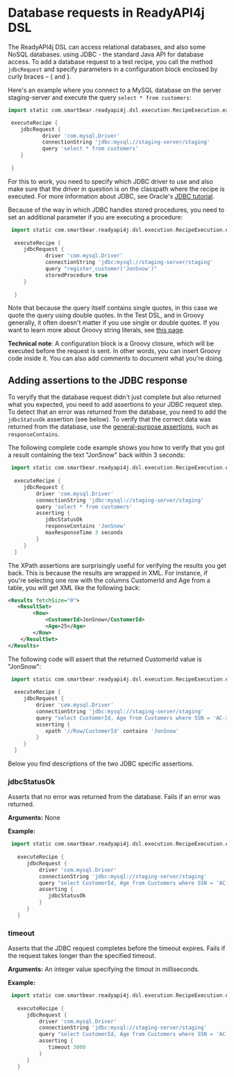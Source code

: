 # Database requests in ReadyAPI4j DSL

The ReadyAPI4j DSL can access relational databases, and also some NoSQL databases. using JDBC - the standard Java API
for database access. To add a database request to a test recipe, you call the method ```jdbcRequest``` and specify
parameters in a configuration block enclosed by curly braces – { and }.

 
Here's an example where you connect to a MySQL database on the server staging-server and execute the query 
```select * from customers```:
 
 ```groovy
 import static com.smartbear.readyapi4j.dsl.execution.RecipeExecution.executeRecipe
 
  executeRecipe {
     jdbcRequest {
            driver 'com.mysql.Driver'
            connectionString 'jdbc:mysql://staging-server/staging'
            query 'select * from customers'
     }
     
  }
  ```

For this to work, you need to specify which JDBC driver to use and also make sure that the driver in question is on 
the classpath where the recipe is executed. For more information about JDBC, see Oracle's 
[JDBC tutorial](https://docs.oracle.com/javase/tutorial/jdbc/index.html).

Because of the way in which JDBC handles stored procedures, you need to set an additional parameter if you are 
executing a procedure:

```groovy
 import static com.smartbear.readyapi4j.dsl.execution.RecipeExecution.executeRecipe
 
  executeRecipe {
     jdbcRequest {
            driver 'com.mysql.Driver'
            connectionString 'jdbc:mysql://staging-server/staging'
            query "register_customer('JonSnow')"
            storedProcedure true
     }
     
  }
  ```
Note that because the query itself contains single quotes, in this case we quote the query using double quotes. In the Test DSL,
and in Groovy generally, it often doesn't matter if you use single or double quotes. If you want to learn more about 
Groovy string literals, see [this page](http://docs.groovy-lang.org/latest/html/documentation/index.html#all-strings).

**Technical note**: A configuration block is a Groovy closure, which will be executed before the request is sent. 
In other words, you can insert Groovy code inside it. You can also add comments to document what you're doing.
 
## Adding assertions to the JDBC response

To veryify that the database request didn't just complete but also returned what you expected, you need to add assertions
to your JDBC request step. To detect that an error was returned from the database, you need to add the 
```jdbcStatusOk``` assertion (see below). To verify that the correct data was returned from the database, use the 
[general-purpose assertions](Assertions.md#standard-assertions), such as ```responseContains```. 

The following complete code example shows you how to verify that you got a result containing the text "JonSnow" back within
3 seconds:

```groovy
 import static com.smartbear.readyapi4j.dsl.execution.RecipeExecution.executeRecipe
 
  executeRecipe {
     jdbcRequest {
         driver 'com.mysql.Driver'
         connectionString 'jdbc:mysql://staging-server/staging'
         query 'select * from customers'
         asserting {
            jdbcStatusOk
            responseContains 'JonSnow'
            maxResponseTime 3 seconds
         }
     }
  }
  ```
The XPath assertions are surprisingly useful for verifying the results you get back. This is because the results are
wrapped in XML. For instance, if you're selecting one row with the columns CustomerId and Age from a table, you will get XML like the 
following back:

```xml
<Results fetchSize="0">
   <ResultSet>
        <Row>
            <CustomerId>JonSnow</CustomerId>
            <Age>25</Age>
        </Row>
    </ResultSet>
</Results>
```
The following code will assert that the returned CustomerId value is "JonSnow":

```groovy
 import static com.smartbear.readyapi4j.dsl.execution.RecipeExecution.executeRecipe
 
  executeRecipe {
     jdbcRequest {
         driver 'com.mysql.Driver'
         connectionString 'jdbc:mysql://staging-server/staging'
         query "select CustomerId, Age from Customers where SSN = 'AC-34983-AA'"
         asserting {
            xpath '//Row/CustomerId' contains 'JonSnow'
         }
     }
  }
  ```
  
Below you find descriptions of the two JDBC specific assertions.

### jdbcStatusOk

Asserts that no error was returned from the database. Fails if an error was returned.

**Arguments:** None

**Example:** 
```groovy
 import static com.smartbear.readyapi4j.dsl.execution.RecipeExecution.executeRecipe
  
   executeRecipe {
      jdbcRequest {
          driver 'com.mysql.Driver'
          connectionString 'jdbc:mysql://staging-server/staging'
          query "select CustomerId, Age from Customers where SSN = 'AC-34983-AA'"
          asserting {
             jdbcStatusOk
          }
      }
   }
 ```

### timeout

Asserts that the JDBC request completes before the timeout expires. Fails if the request takes longer than the 
specified timeout.

**Arguments:** An integer value specifying the timout in milliseconds.

**Example:** 
```groovy
 import static com.smartbear.readyapi4j.dsl.execution.RecipeExecution.executeRecipe
  
   executeRecipe {
      jdbcRequest {
          driver 'com.mysql.Driver'
          connectionString 'jdbc:mysql://staging-server/staging'
          query "select CustomerId, Age from Customers where SSN = 'AC-34983-AA'"
          asserting {
             timeout 3000
          }
      }
   }
 ```


